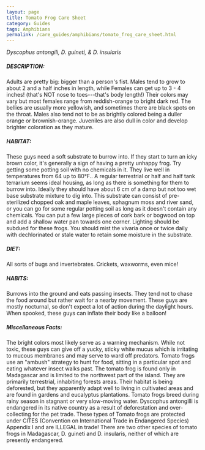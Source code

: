 ```yaml
---
layout: page
title: Tomato Frog Care Sheet
category: Guides
tags: Amphibians
permalink: /care_guides/amphibians/tomato_frog_care_sheet.html
---
```


*Dyscophus antongili, D. guineti, & D. insularis*


##### DESCRIPTION: 

Adults are pretty big: bigger than a person's fist. Males tend to grow to about 2 and a half inches in length, while Females can get up to 3 - 4 inches! (that's NOT nose to toes---that's body length!) Their colors may vary but most females range from reddish-orange to bright dark red. The bellies are usually more yellowish, and sometimes there are black spots on the throat. Males also tend not to be as brightly colored being a duller orange or brownish-orange. Juveniles are also dull in color and develop brighter coloration as they mature.

##### HABITAT: 

These guys need a soft substrate to burrow into. If they start to turn an icky brown color, it's generally a sign of having a pretty unhappy frog. Try getting some potting soil with no chemicals in it. They live well in temperatures from 64 up to 80°F.. A regular terrestrial or half and half tank terrarium seems ideal housing, as long as there is something for them to burrow into. Ideally they should have about 6 cm of a damp but not too wet base substrate mixture to dig into. This substrate can consist of pre-sterilized chopped oak and maple leaves, sphagnum moss and river sand, or you can go for some regular potting soil as long as it doesn't contain any chemicals. You can put a few large pieces of cork bark or bogwood on top and add a shallow water pan towards one corner. Lighting should be subdued for these frogs. You should mist the vivaria once or twice daily with dechlorinated or stale water to retain some moisture in the substrate.

##### DIET: 

All sorts of bugs and invertebrates. Crickets, waxworms, even mice!

##### HABITS: 

Burrows into the ground and eats passing insects. They tend not to chase the food around but rather wait for a nearby movement. These guys are mostly nocturnal, so don't expect a lot of action during the daylight hours. When spooked, these guys can inflate their body like a balloon!

##### Miscellaneous Facts: 

The bright colors most likely serve as a warning mechanism. While not toxic, these guys can give off a yucky, sticky white mucus which is irritating to mucous membranes and may serve to ward off predators. Tomato frogs use an "ambush" strategy to hunt for food, sitting in a particular spot and eating whatever insect walks past. The tomato frog is found only in Madagascar and is limited to the northwest part of the island. They are primarily terrestrial, inhabiting forests areas. Their habitat is being deforested, but they apparently adapt well to living in cultivated areas and are found in gardens and eucalyptus plantations. Tomato frogs breed during rainy season in stagnant or very slow-moving water. Dyscophus antongilli is endangered in its native country as a result of deforestation and over-collecting for the pet trade. These types of Tomato frogs are protected under CITES (Convention on International Trade in Endangered Species) Appendix I and are ILLEGAL in trade! There are two other species of tomato frogs in Madagascar, D. guineti and D. insularis, neither of which are presently endangered.